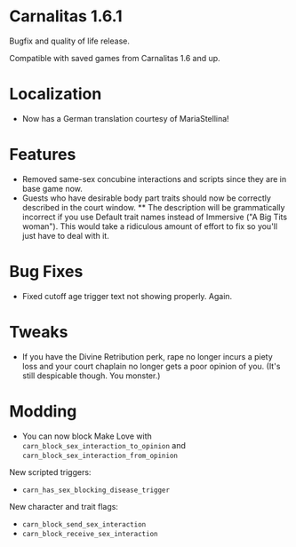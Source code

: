 # Carnalitas 1.6.1

Bugfix and quality of life release.

Compatible with saved games from Carnalitas 1.6 and up.

# Localization

* Now has a German translation courtesy of MariaStellina!

# Features

* Removed same-sex concubine interactions and scripts since they are in base game now.
* Guests who have desirable body part traits should now be correctly described in the court window.
** The description will be grammatically incorrect if you use Default trait names instead of Immersive ("A Big Tits woman"). This would take a ridiculous amount of effort to fix so you'll just have to deal with it.

# Bug Fixes

* Fixed cutoff age trigger text not showing properly. Again.

# Tweaks

* If you have the Divine Retribution perk, rape no longer incurs a piety loss and your court chaplain no longer gets a poor opinion of you. (It's still despicable though. You monster.)

# Modding

* You can now block Make Love with `carn_block_sex_interaction_to_opinion` and `carn_block_sex_interaction_from_opinion`

New scripted triggers:
* `carn_has_sex_blocking_disease_trigger`

New character and trait flags:
* `carn_block_send_sex_interaction`
* `carn_block_receive_sex_interaction`